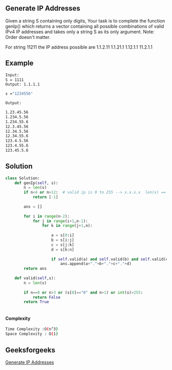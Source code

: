 ## Generate IP Addresses
Given a string S containing only digits, Your task is to complete the function genIp() which returns a vector containing all possible combinations of valid IPv4 IP addresses and takes only a string S as its only argument.
Note: Order doesn't matter.

For string 11211 the IP address possible are 
1.1.2.11
1.1.21.1
1.12.1.1
11.2.1.1

## Example 
```bash
Input:
S = 1111
Output: 1.1.1.1

s ="1234556"

Output:

1.23.45.56
1.234.5.56
1.234.55.6
12.3.45.56
12.34.5.56
12.34.55.6
123.4.5.56
123.4.55.6
123.45.5.6

```

## Solution 

```python
class Solution:
    def genIp(self, s):
        n = len(s)
        if n<4 or n>12:  # valid ip is 0 to 255 --> x.x.x.x  len(x) == 3 0nly
            return [-1]
            
        ans = []
        
        for i in range(n-2):
            for j in range(i+1,n-1):
                for k in range(j+1,n):
                    
                    a = s[0:i]
                    b = s[i:j]
                    c = s[j:k]
                    d = s[k:n]
                    
                    if self.valid(a) and self.valid(b) and self.valid(c) and self.valid(d):
                        ans.append(a+"."+b+"."+c+"."+d)
        return ans
    
    def valid(self,s):
        n = len(s)
        
        if n==0 or n>3 or (s[0]=="0" and n>1) or int(s)>255:
            return False
        return True
        

```
#### Complexity
```bash
Time Complexity :O(n^3)
Space Complexity : O(1)

```

## Geeksforgeeks
[Generate IP Addresses](https://practice.geeksforgeeks.org/problems/generate-ip-addresses/1)
